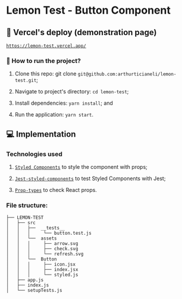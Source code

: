 # Lemon Test - Button Component

## :mag_right: Vercel's deploy (demonstration page)

<a target="_blank" href="https://lemon-test.vercel.app/">`https://lemon-test.vercel.app/`</a>

### :rocket: How to run the project?

1. Clone this repo: git clone `git@github.com:arthurticianeli/lemon-test.git`;

2. Navigate to project's directory: `cd lemon-test`;

3. Install dependencies: `yarn install`; and

4. Run the application: `yarn start`.

## :computer: Implementation

### Technologies used

1.  <a target="_blank" href="https://github.com/styled-components/styled-components">`Styled Components`</a> to style the component with props;

2. <a target="_blank" href="https://github.com/styled-components/jest-styled-components">`Jest-styled-components`</a> to test Styled Components with Jest;

3.  <a target="_blank" href="https://github.com/facebook/prop-types">`Prop-types`</a> to check React props.

### File structure:
```
├── LEMON-TEST
│   ├── src
│   │   ├──  __tests__
│   │   │     └── button.test.js
│   │   └──  assets
│   │   │     ├── arrow.svg
│   │   │     ├── check.svg
│   │   │     └── refresh.svg
│   │   └──  Button
│   │   │     ├── icon.jsx
│   │   │     ├── index.jsx
│   │   │     └── styled.js
│   ├── app.js
│   ├── index.js
│   └── setupTests.js
